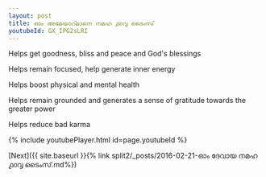 ```yaml
---
layout: post
title: ഓം അമേയാറ്മാനെ നമഹ ൧൦൮ ടൈംസ്
youtubeId: GX_IPG2sLRI
---
```

 
 
Helps get goodness, bliss and peace and God's blessings
 
Helps remain focused, help generate inner energy 
 
Helps boost physical and mental health 
 
Helps remain grounded and generates a sense of gratitude towards the greater power 
 
Helps reduce bad karma
 
 
 
 


{% include youtubePlayer.html id=page.youtubeId %}
 
[Next]({{ site.baseurl }}{% link  split2/_posts/2016-02-21-ഓം ദേവായ നമഹ ൧൦൮ ടൈംസ്.md%})
 
